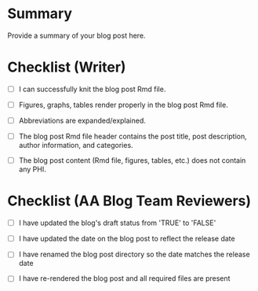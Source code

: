 # Summary

Provide a summary of your blog post here.

# Checklist (Writer)

- [ ] I can successfully knit the blog post Rmd file.

- [ ] Figures, graphs, tables render properly in the blog post Rmd file.

- [ ] Abbreviations are expanded/explained.

- [ ] The blog post Rmd file header contains the post title, post description, author information, and categories.

- [ ] The blog post content (Rmd file, figures, tables, etc.) does not contain any PHI.

# Checklist (AA Blog Team Reviewers)

- [ ] I have updated the blog's draft status from 'TRUE' to 'FALSE'

- [ ] I have updated the date on the blog post to reflect the release date

- [ ] I have renamed the blog post directory so the date matches the release date

- [ ] I have re-rendered the blog post and all required files are present
